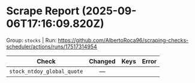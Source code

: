 # Scrape Report (2025-09-06T17:16:09.820Z)

Group: `stocks`  |  Run: https://github.com/AlbertoRoca96/scraping-checks-scheduler/actions/runs/17517314954

| Check | Changed | Keys | Error |
|---|:---:|:--|:--|
| `stock_ntdoy_global_quote` | — |  |  |
